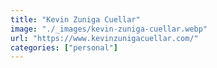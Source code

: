 ```yaml
---
title: "Kevin Zuniga Cuellar"
image: "./_images/kevin-zuniga-cuellar.webp"
url: "https://www.kevinzunigacuellar.com/"
categories: ["personal"]
---
```

